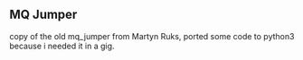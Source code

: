 ## MQ Jumper

copy of the old mq_jumper from Martyn Ruks, ported some code to python3 because i needed it in a gig.